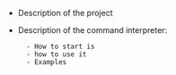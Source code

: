 - Description of the project


- Description of the command interpreter:


        - How to start is
        - how to use it
        - Examples
    